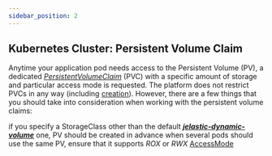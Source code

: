 ```yaml
---
sidebar_position: 2
---
```


## Kubernetes Cluster: Persistent Volume Claim

Anytime your application pod needs access to the Persistent Volume (PV), a dedicated _[PersistentVolumeClaim](https://kubernetes.io/docs/concepts/storage/persistent-volumes/#persistentvolumeclaims)_ (PVC) with a specific amount of storage and particular access mode is requested. The platform does not restrict PVCs in any way (including [creation](https://kubernetes.io/docs/tasks/configure-pod-container/configure-persistent-volume-storage/#create-a-persistentvolumeclaim)). However, there are a few things that you should take into consideration when working with the persistent volume claims:

if you specify a StorageClass other than the default **_[jelastic-dynamic-volume](/docs/Kubernetes%20Hosting/Persistent%20Data/Volume%20Provisioner)_** one, PV should be created in advance
when several pods should use the same PV, ensure that it supports _ROX_ or _RWX_ [AccessMode](https://kubernetes.io/docs/concepts/storage/persistent-volumes/#access-modes)
